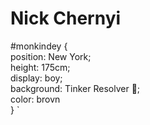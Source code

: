 # Nick Chernyi
 #monkindey {<br/>
 position: New York;  <br/>
  height: 175cm; <br/>
  display: boy; <br/>
  background: Tinker Resolver 🔨; <br/>
  color: brovn<br/>
} `
